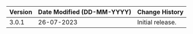 | **Version** | **Date Modified (DD-MM-YYYY)** | **Change History**                          |
|-------------|--------------------------------|---------------------------------------------|
| 3.0.1       | 26-07-2023                     | Initial release.   | 
